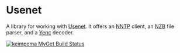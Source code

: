 # Usenet

A library for working with [Usenet](https://en.wikipedia.org/wiki/Usenet). 
It offers 
an [NNTP](https://en.wikipedia.org/wiki/Network_News_Transfer_Protocol) client, 
an [NZB](https://en.wikipedia.org/wiki/NZB) file parser, 
and a [Yenc](https://en.wikipedia.org/wiki/YEnc) decoder.

[![keimpema MyGet Build Status](https://www.myget.org/BuildSource/Badge/keimpema?identifier=5a545640-4681-43a6-8c40-3f7bec5f2006)](https://www.myget.org/)